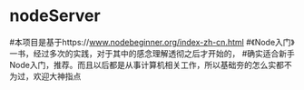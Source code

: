 # nodeServer
#本项目是基于https://www.nodebeginner.org/index-zh-cn.html
#《Node入门》一书，经过多次的实践，对于其中的感念理解透彻之后才开始的，
#确实适合新手Node入门，推荐。而且以后都是从事计算机相关工作，所以基础夯的怎么实都不为过，欢迎大神指点

